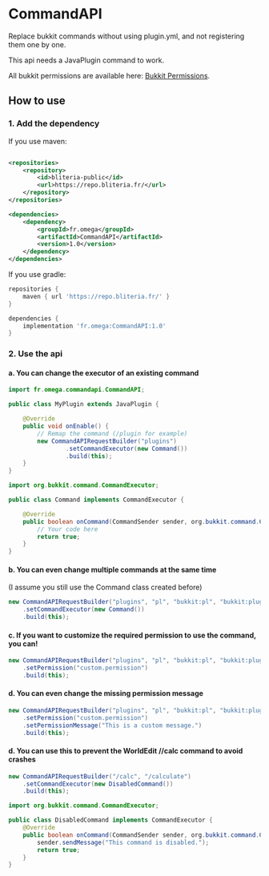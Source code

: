# CommandAPI
Replace bukkit commands without using plugin.yml, and not registering them one by one.

This api needs a JavaPlugin command to work.

All bukkit permissions are available here: [Bukkit Permissions](https://bukkit.fandom.com/wiki/CraftBukkit_Commands).

## How to use

### 1. Add the dependency 
If you use maven:
```xml

<repositories>
    <repository>
        <id>bliteria-public</id>
        <url>https://repo.bliteria.fr/</url>
    </repository>
</repositories>

<dependencies>
    <dependency>
        <groupId>fr.omega</groupId>
        <artifactId>CommandAPI</artifactId>
        <version>1.0</version>
    </dependency>
</dependencies>
```

If you use gradle:
```gradle
repositories {
    maven { url 'https://repo.bliteria.fr/' }
}

dependencies {
    implementation 'fr.omega:CommandAPI:1.0'
}
```

### 2. Use the api

#### a. You can change the executor of an existing command
```java
import fr.omega.commandapi.CommandAPI;

public class MyPlugin extends JavaPlugin {

    @Override
    public void onEnable() {
        // Remap the command (/plugin for example)
        new CommandAPIRequestBuilder("plugins")
                .setCommandExecutor(new Command())
                .build(this);
    }
}
```
```java
import org.bukkit.command.CommandExecutor;

public class Command implements CommandExecutor {

    @Override
    public boolean onCommand(CommandSender sender, org.bukkit.command.Command command, String label, String[] args) {
        // Your code here
        return true;
    }
}
```

#### b. You can even change multiple commands at the same time
(I assume you still use the Command class created before)
```java
new CommandAPIRequestBuilder("plugins", "pl", "bukkit:pl", "bukkit:plugins")
    .setCommandExecutor(new Command())
    .build(this);
```

#### c. If you want to customize the required permission to use the command, you can!
```java
new CommandAPIRequestBuilder("plugins", "pl", "bukkit:pl", "bukkit:plugins")
    .setPermission("custom.permission")
    .build(this);
```

#### d. You can even change the missing permission message
```java
new CommandAPIRequestBuilder("plugins", "pl", "bukkit:pl", "bukkit:plugins")
    .setPermission("custom.permission")
    .setPermissionMessage("This is a custom message.")
    .build(this);
```

#### d. You can use this to prevent the WorldEdit //calc command to avoid crashes
```java
new CommandAPIRequestBuilder("/calc", "/calculate")
    .setCommandExecutor(new DisabledCommand())
    .build(this);
```
```java
import org.bukkit.command.CommandExecutor;

public class DisabledCommand implements CommandExecutor {
    @Override
    public boolean onCommand(CommandSender sender, org.bukkit.command.Command command, String label, String[] args) {
        sender.sendMessage("This command is disabled.");
        return true;
    }
}
```